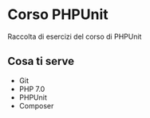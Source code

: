 # Corso PHPUnit

Raccolta di esercizi del corso di PHPUnit

## Cosa ti serve

- Git
- PHP 7.0
- PHPUnit
- Composer